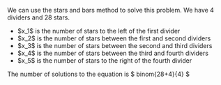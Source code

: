 We can use the stars and bars method to solve this problem. 
We have 4 dividers and 28 stars.
<ul>
<li> $x_1$ is the number of stars to the left of the first divider
<li> $x_2$ is the number of stars between the first and second dividers
<li> $x_3$ is the number of stars between the second and third dividers
<li> $x_4$ is the number of stars between the third and fourth dividers
<li> $x_5$ is the number of stars to the right of the fourth divider
</ul>
The number of solutions to the equation is $ binom{28+4}{4} $
